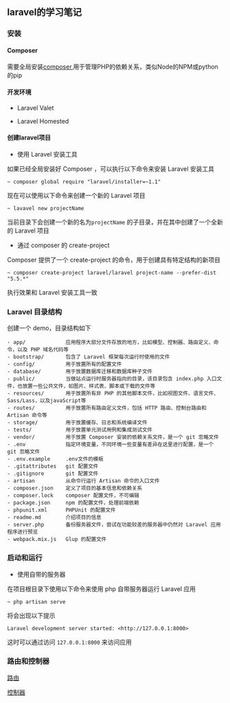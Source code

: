 ## laravel的学习笔记

### 安装

#### Composer

需要全局安装[composer](https://getcomposer.org),用于管理PHP的依赖关系，类似Node的NPM或python的pip

#### 开发环境
    
- Laravel Valet
    
- Laravel Homested
    
#### 创建laravel项目

- 使用 Laravel 安装工具
    
如果已经全局安装好 Composer ，可以执行以下命令来安装 Laravel 安装工具

`~ composer global require "laravel/installer=~1.1"`

现在可以使用以下命令来创建一个新的 Laravel 项目

`~ lavavel new projectName`

当前目录下会创建一个新的名为`projectName` 的子目录，并在其中创建了一个全新的 Laravel 项目

- 通过 composer 的 create-project

Composer 提供了一个 create-project 的命令，用于创建具有特定结构的新项目

`~ composer create-project laravel/laravel project-name --prefer-dist "5.5.*"`

执行效果和 Laravel 安装工具一致

### Laravel 目录结构

创建一个 demo，目录结构如下

````
- app/             应用程序大部分文件存放的地方，比如模型、控制器、路由定义、命令，以及 PHP 域名代码等
- bootstrap/       包含了 Laravel 框架每次运行时使用的文件
- config/          用于放置所有的配置文件
- database/        用于放置数据库迁移和数据库种子文件
- public/          当做站点运行时服务器指向的目录，该目录包含 index.php 入口文件，也放置一些公共文件，如图片、样式表、脚本或下载的文件等
- resources/       用于放置所有非 PHP 的其他脚本文件，比如视图文件、语言文件、Sass/Lass，以及javaScript等
- routes/          用于放置所有路由定义文件，包括 HTTP 路由、控制台路由和 Artisan 命令等 
- storage/         用于放置缓存、日志和系统编译文件
- tests/           用于放置单元测试用例和集成测试文件
- vendor/          用于放置 Composer 安装的依赖关系文件，是一个 git 忽略文件
- .env             指定环境变量，不同环境一些变量有差异在这里进行配置，是一个 git 忽略文件
- .env.example     .env文件的模板
- .gitattributes   git 配置文件
- .gitignore       git 配置文件
- artisan          从命令行运行 Artisan 命令的入口文件
- composer.json    定义了项目的基本信息和依赖关系
- composer.lock    composer 配置文件，不可编辑
- package.json     npm 的配置文件，处理前端依赖
- phpunit.xml      PHPUnit 的配置文件
- readme.md        介绍项目的信息
- server.php       备份服务器文件，尝试在功能较差的服务器中仍然对 Laravel 应用程序进行预览
- webpack.mix.js   Glup 的配置文件
````

### 启动和运行

- 使用自带的服务器

在项目根目录下使用以下命令来使用 php 自带服务器运行 Laravel 应用

`~ php artisan serve`

将会出现以下提示

`Laravel development server started: <http://127.0.0.1:8000>`

这时可以通过访问 `127.0.0.1:8000` 来访问应用

### 路由和控制器

[路由](./route&controller/route.md)

[控制器](./route&controller/controller.md)